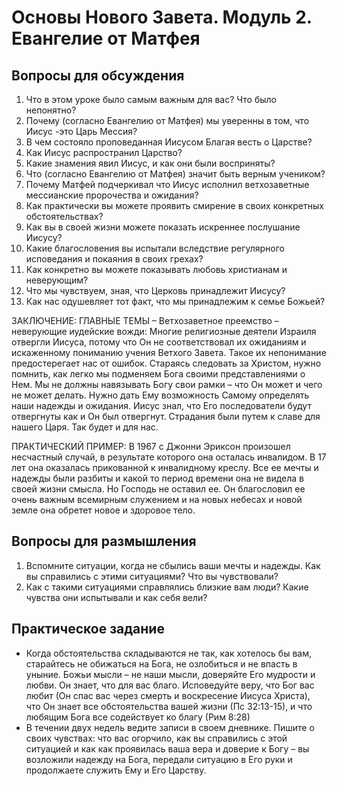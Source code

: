 	
# Основы Нового Завета. Модуль 2. Евангелие от Матфея

## Вопросы для обсуждения 

1.	Что в этом уроке было самым важным для вас? Что было непонятно?
2.	Почему (согласно Евангелию от Матфея) мы уверенны в том, что Иисус -это Царь Мессия? 
3.	В чем состояло проповеданная Иисусом Благая весть о Царстве? 
4.	Как Иисус распространил Царство? 
5.	Какие знамения явил Иисус, и как они были восприняты? 
6.	Что (согласно Евангелию от Матфея) значит быть верным учеником?
7.	Почему Матфей подчеркивал что Иисус исполнил ветхозаветные мессианские пророчества и ожидания? 
8.	Как практически вы можете проявить смирение в своих конкретных обстоятельствах? 
9.	Как вы в своей жизни можете показать искреннее послушание Иисусу? 
10.	Какие благословения вы испытали вследствие регулярного исповедания и покаяния  в своих грехах? 
11.	Как конкретно вы можете показывать любовь христианам и неверующим? 
12.	Что мы чувствуем, зная, что Церковь принадлежит Иисусу? 
13.	Как нас одушевляет тот факт, что мы принадлежим к семье Божьей? 
 
ЗАКЛЮЧЕНИЕ: 
ГЛАВНЫЕ ТЕМЫ – Ветхозаветное преемство – неверующие иудейские вожди: Многие религиозные деятели Израиля отвергли Иисуса, потому что Он не соответствовал их ожиданиям и искаженному пониманию учения Ветхого Завета. Такое их непонимание предостерегает нас от ошибок. Стараясь следовать за Христом, нужно помнить, как легко мы подменяем Бога своими представлениями о Нем. Мы не должны навязывать Богу свои рамки – что Он может и чего не может делать. Нужно дать Ему возможность Самому определять наши надежды и ожидания. Иисус знал, что Его последователи будут отвергнуты как и Он был отвергнут. Страдания были путем к славе для нашего Царя. Так будет и для нас. 

ПРАКТИЧЕСКИЙ ПРИМЕР: В 1967 с Джонни Эриксон произошел несчастный случай, в результате которого она осталась инвалидом. В 17 лет она оказалась прикованной к инвалидному креслу. Все ее мечты и надежды были разбиты и какой то период времени она не видела в своей жизни смысла. Но Господь не оставил ее. Он благословил ее очень важным всемирным служением и на новых небесах и новой земле она обретет новое и здоровое тело. 

## Вопросы для размышления
1.	Вспомните ситуации, когда не сбылись ваши мечты и надежды. Как вы справились с этими ситуациями? Что вы чувствовали? 
2.	Как с такими ситуациями справлялись близкие вам люди? Какие чувства они испытывали и как себя вели?

## Практическое задание
* Когда обстоятельства складываются не так, как хотелось бы вам, старайтесь не обижаться на Бога, не озлобиться и не впасть в уныние. Божьи мысли – не наши мысли, доверяйте Его мудрости и любви. Он знает, что для вас благо.  Исповедуйте веру, что Бог вас любит (Он спас вас через смерть и воскресение Иисуса Христа), что Он знает все обстоятельства вашей жизни (Пс 32:13-15), и что любящим Бога все содействует ко благу (Рим 8:28) 
* В течении двух недель ведите записи в своем дневнике. Пишите о своих чувствах: что вас огорчило, как вы справились с этой ситуацией и как как проявилась ваша вера и доверие к Богу – вы возложили надежду на Бога, передали ситуацию в Его руки и продолжаете служить Ему и Его Царству. 


